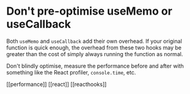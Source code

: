 # Don't pre-optimise useMemo or useCallback

Both `useMemo` and `useCallback` add their own overhead. If your original function is quick enough, the overhead from these two hooks may be greater than the cost of simply always running the function as normal.

Don't blindly optimise, measure the performance before and after with something like the React profiler, `console.time`, etc.

[[performance]]
[[react]]
[[reacthooks]]